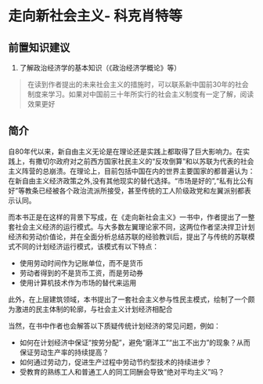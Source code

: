 # 走向新社会主义- 科克肖特等
## 前置知识建议
1. 了解政治经济学的基本知识（《政治经济学概论》等）

> 在读到作者提出的未来社会主义的措施时，可以联系新中国前30年的社会制度来学习。如果对中国前三十年所实行的社会主义制度有一定了解，阅读效果更好
## 简介

自80年代以来，新自由主义无论是在理论还是实践上都取得了巨大影响力。在实践上，有撒切尔政府对之前西方国家社民主义的“反攻倒算”和以苏联为代表的社会主义阵营的总崩溃。在理论上，目前包括中国在内的世界主要国家的都普遍认为：在新自由主义经济政策之外,没有其他现实的替代选择。“市场是好的”,“私有比公有好”等教条已经被各个政治流派所接受，甚至传统的工人阶级政党和左翼派别都表示认同。

而本书正是在这样的背景下写成，在《走向新社会主义》一书中，作者提出了一整套社会主义经济的运行模式。与大多数左翼理论家不同，这两位作者坚决捍卫计划经济和劳动价值论，并在全面分析总结苏联的经验教训后，提出了与传统的苏联模式不同的计划经济运行模式，该模式有以下特点：
- 使用劳动时间作为记账单位，而不是货币
- 劳动者得到的不是货币工资，而是劳动券
- 使用计算机技术作为市场的替代来运用

此外，在上层建筑领域，本书提出了一套社会主义参与性民主模式，绘制了一个颇为激进的民主体制的轮廓，与社会主义计划经济相配合

当然，在书中作者也会解答以下质疑传统计划经济的常见问题，例如：
- 如何在计划经济中保证“按劳分配”，避免“磨洋工”“出工不出力”的现象？从而保证劳动生产率的持续提高？
- 如何通过劳动力，促进生产过程中劳动节约型技术的持续进步？
- 受教育的熟练工人和普通工人的同工同酬会导致“绝对平均主义”吗？

